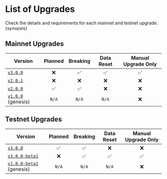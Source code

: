 <!--
order: 4
-->

# List of Upgrades

Check the details and requirements for each mainnet and testnet upgrade. {synopsis}

## Mainnet Upgrades

| Version                                                                    | Planned | Breaking | Data Reset | Manual Upgrade Only |
| -------------------------------------------------------------------------- | :-----: | :------: | :--------: | :-----------------: |
| [`v3.0.0`](https://github.com/Karan-3108/fortress/releases/tag/v3.0.0)           |   ❌    |    ✅    |     ✅     |         ✅          |
| [`v2.0.1`](https://github.com/Karan-3108/fortress/releases/tag/v2.0.1)           |   ❌    |    ❌    |     ❌     |         ❌          |
| [`v2.0.0`](https://github.com/Karan-3108/fortress/releases/tag/v2.0.0)           |   ✅    |    ✅    |     ❌     |         ❌          |
| [`v1.0.0`](https://github.com/Karan-3108/fortress/releases/tag/v1.0.0) (genesis) |  `N/A`  |  `N/A`   |   `N/A`    |         ❌          |

## Testnet Upgrades

| Version                                                                                | Planned | Breaking | Data Reset | Manual Upgrade Only |
| -------------------------------------------------------------------------------------- | :-----: | :------: | :--------: | :-----------------: |
| [`v3.0.0`](https://github.com/Karan-3108/fortress/releases/tag/v3.0.0)                       |   ✅    |    ✅    |     ❌     |         ❌          |
| [`v3.0.0-beta1`](https://github.com/Karan-3108/fortress/releases/tag/v3.0.0-beta1)           |   ❌    |    ✅    |     ✅     |         ✅          |
| [`v1.0.0-beta1`](https://github.com/Karan-3108/fortress/releases/tag/v1.0.0-beta1) (genesis) |  `N/A`  |  `N/A`   |   `N/A`    |         ❌          |
